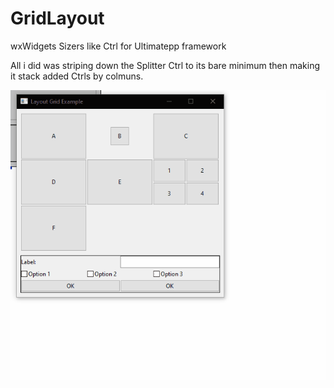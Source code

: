 # GridLayout
 wxWidgets Sizers like Ctrl for Ultimatepp framework


All i did was striping down the Splitter Ctrl to its bare minimum then making it stack added Ctrls by colmuns.

 ![](https://github.com/M0untacir/GridLayout/blob/main/LayoutGrid.gif)
